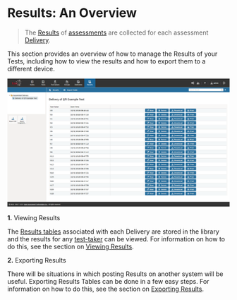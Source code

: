 <!--
created_at: 2016-12-15
authors:         
    - "Catherine Pease"
--> 

# Results: An Overview


>The [Results](../appendix/glossary.md#results) of [assessments](../appendix/glossary.md#test) are collected for each assessment [Delivery](../appendix/glossary.md#delivery).

This section provides an overview of how to manage the Results of your Tests, including how to view the results and how to export them to a different device.

![Viewing the Results](../resources/backend/results/results.png)

**1.** Viewing Results

The [Results tables](../appendix/glossary.md#results-table) associated with each Delivery are stored in the library and the results for any [test-taker](../appendix/glossary.md#test-taker) can be viewed. For information on how to do this, see the section on [Viewing Results](../results/viewing-results.md).


**2.** Exporting Results

There will be situations in which posting Results on another system will be useful. Exporting Results Tables can be done in a few easy steps. For information on how to do this, see the section on [Exporting Results](../results/exporting-results.md).

